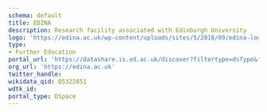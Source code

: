```yaml
---
schema: default
title: EDINA
description: Research facility associated with Edinburgh University
logo: 'https://edina.ac.uk/wp-content/uploads/sites/5/2018/09/edina-logo-black.png'
type:
- Further Education
portal_url: 'https://datashare.is.ed.ac.uk/discover?filtertype=dsType&filter_relational_operator=equals&filter=dataset'
org_url: 'https://edina.ac.uk'
twitter_handle: 
wikidata_qid: Q5322851
wdtk_id: 
portal_type: DSpace
---
```

